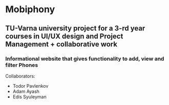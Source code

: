 # Mobiphony
## TU-Varna university project for a 3-rd year courses in UI/UX design and Project Management + collaborative work


### Informational website that gives functionality to add, view and filter Phones

Collaborators:
- Todor Pavlenkov
- Adam Ayash
- Edis Syuleyman 